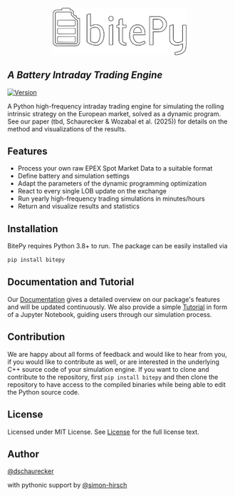 <p align="center" width="100%">
<img src="docs/assets/bitepy_logo_text.png" width="300">
</p>

## _A Battery Intraday Trading Engine_

[![Version](https://img.shields.io/github/v/tag/dschaurecker/bitepy?label=version&style=flat)](https://github.com/dschaurecker/bitepy/releases)

A Python high-frequency intraday trading engine for simulating the rolling intrinsic strategy on the European market, solved as a dynamic program. See our paper (tbd, Schaurecker & Wozabal et al. (2025)) for details on the method and visualizations of the results.


## Features

- Process your own raw EPEX Spot Market Data to a suitable format
- Define battery and simulation settings
- Adapt the parameters of the dynamic programming optimization
- React to every single LOB update on the exchange
- Run yearly high-frequency trading simulations in minutes/hours
- Return and visualize results and statistics

## Installation

BitePy requires Python 3.8+ to run.
The package can be easily installed via

```sh
pip install bitepy
```

## Documentation and Tutorial

Our [Documentation](https://dschaurecker.github.io/bitepy/) gives a detailed overview on our package's features and will be updated continuously. We also provide a simple [Tutorial](https://github.com/dschaurecker/bitepy/blob/main/notebooks/package_tutorial.ipynb) in form of a Jupyter Notebook, guiding users through our simulation process.

## Contribution

We are happy about all forms of feedback and would like to hear from you, if you would like to contribute as well, or are interested in the underlying C++ source code of your simulation engine.
If you want to clone and contribute to the repository, first `pip install bitepy` and then clone the repository to have access to the compiled binaries while being able to edit the Python source code.

## License

Licensed under MIT License.
See [License](https://github.com/dschaurecker/bitepy/blob/main/LICENSE) for the full license text.

## Author

[@dschaurecker](https://github.com/dschaurecker)

with pythonic support by [@simon-hirsch](https://github.com/simon-hirsch)
